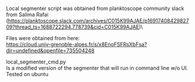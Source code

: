 Local segmenter script was obtained from planktoscope community slack from Salima Rafai (https://planktoscope.slack.com/archives/C015K99AJAE/p1691740842982709?thread_ts=1688722294.778739&cid=C015K99AJAE)\

Files were obtained from here: \
https://cloud.univ-grenoble-alpes.fr/s/x8EnoFSFRsXbFsa?dir=undefined&openfile=735504248

local_segmenter_cmd.py \
Is a modified version of the segmenter that will run in command line w/o UI.\
Tested on ubuntu
